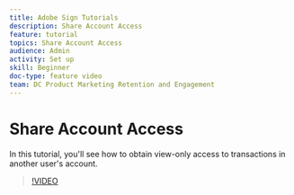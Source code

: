 ```yaml
---
title: Adobe Sign Tutorials
description: Share Account Access
feature: tutorial
topics: Share Account Access
audience: Admin
activity: Set up
skill: Beginner
doc-type: feature video
team: DC Product Marketing Retention and Engagement
---
```


# Share Account Access

In this tutorial, you'll see how to obtain view-only access to transactions in another user's account.

>[!VIDEO](https://youtu.be/ZeNcOOZfVJ4?hidetitle=true)